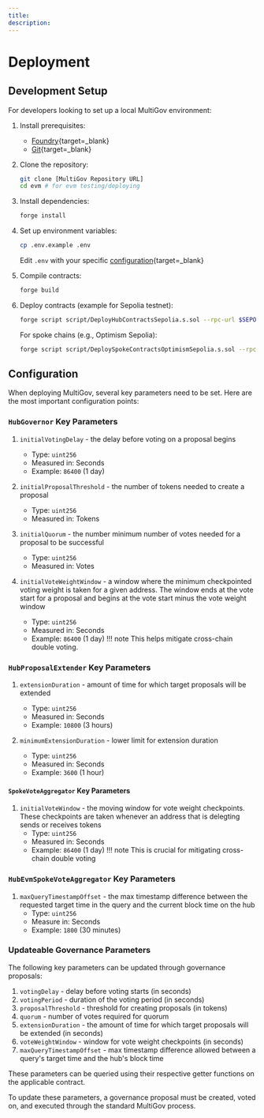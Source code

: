 ```yaml
---
title: 
description:
---
```


# Deployment 

## Development Setup

For developers looking to set up a local MultiGov environment:

1. Install prerequisites:
    - [Foundry](https://book.getfoundry.sh/getting-started/installation){target=\_blank}
    - [Git](https://git-scm.com/downloads){target=\_blank}
   
2. Clone the repository:
   ```bash
   git clone [MultiGov Repository URL]
   cd evm # for evm testing/deploying
   ```

3. Install dependencies:
   ```bash
   forge install
   ```

4. Set up environment variables:
   ```bash
   cp .env.example .env
   ```
   Edit `.env` with your specific [configuration](/docs/build/multigov/deployment/#configuration){target=\_blank}

5. Compile contracts:
   ```bash
   forge build
   ```

6. Deploy contracts (example for Sepolia testnet):
   ```bash
   forge script script/DeployHubContractsSepolia.s.sol --rpc-url $SEPOLIA_RPC_URL --broadcast
   ```

   For spoke chains (e.g., Optimism Sepolia):
   ```bash
   forge script script/DeploySpokeContractsOptimismSepolia.s.sol --rpc-url $OPTIMISM_SEPOLIA_RPC_URL --broadcast
   ```

## Configuration

When deploying MultiGov, several key parameters need to be set. Here are the most important configuration points:

### `HubGovernor` Key Parameters

1. `initialVotingDelay` - the delay before voting on a proposal begins
    - Type: `uint256`
    - Measured in: Seconds
    - Example: `86400` (1 day)

2. `initialProposalThreshold` - the number of tokens needed to create a proposal
    - Type: `uint256`
    - Measured in: Tokens

3. `initialQuorum` - the number minimum number of votes needed for a proposal to be successful
    - Type: `uint256`
    - Measured in: Votes

4. `initialVoteWeightWindow` - a window where the minimum checkpointed voting weight is taken for a given address. The window ends at the vote start for a proposal and begins at the vote start minus the vote weight window
    - Type: `uint256`
    - Measured in: Seconds
    - Example: `86400` (1 day)
    !!! note
        This helps mitigate cross-chain double voting.

### `HubProposalExtender` Key Parameters

1. `extensionDuration` - amount of time for which target proposals will be extended
    - Type: `uint256`
    - Measured in: Seconds
    - Example: `10800` (3 hours)

2. `minimumExtensionDuration` - lower limit for extension duration
    - Type: `uint256`
    - Measured in: Seconds
    - Example: `3600` (1 hour)

#### `SpokeVoteAggregator` Key Parameters

1. `initialVoteWindow` - the moving window for vote weight checkpoints. These checkpoints are taken whenever an address that is delegting sends or receives tokens
    - Type: `uint256`
    - Measured in: Seconds
    - Example: `86400` (1 day)
    !!! note
        This is crucial for mitigating cross-chain double voting

### `HubEvmSpokeVoteAggregator` Key Parameters
1. `maxQueryTimestampOffset` - the max timestamp difference between the requested target time in the query and the current block time on the hub
    - Type: `uint256`
    - Measure in: Seconds
    - Example: `1800` (30 minutes)

### Updateable Governance Parameters

The following key parameters can be updated through governance proposals:

1. `votingDelay` - delay before voting starts (in seconds)
2. `votingPeriod` - duration of the voting period (in seconds)
3. `proposalThreshold` - threshold for creating proposals (in tokens)
4. `quorum` - number of votes required for quorum
5. `extensionDuration` - the amount of time for which target proposals will be extended (in seconds)
6. `voteWeightWindow` - window for vote weight checkpoints (in seconds)
7. `maxQueryTimestampOffset` - max timestamp difference allowed between a query's target time and the hub's block time

These parameters can be queried using their respective getter functions on the applicable contract.

To update these parameters, a governance proposal must be created, voted on, and executed through the standard MultiGov process.

